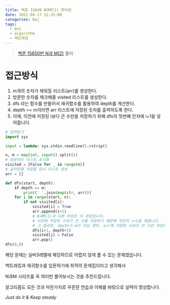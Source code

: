 ```yaml
---
title: 백준 15649 N과M(1) 파이썬
date: 2022-04-17 12:25:00
categories: boj
tags:
  - boj
  - algorithm
  - 백트래킹
---
```



> [백준 15650번 N과 M(2)](https://www.acmicpc.net/problem/15650) 풀이

# 접근방식
1. m개의 숫자가 채워질 리스트(arr)를 생성한다.
2. 방문한 숫자를 체크해줄 visited 리스트를 생성한다.
3. dfs 라는 함수를 만들어서 재귀함수를 활용하여 depth를 계산한다.
4. depth == m이라면 arr 리스트에 저장된 숫자를 출력하도록 한다.   
5. 이때, 이전에 저장된 i보다 큰 수만을 저장하기 위해 dfs의 첫번째 인자에 i+1을 넣어줍니다.
    
~~~python
# 입력받기
import sys

input = lambda: sys.stdin.readline().rstrip()

n, m = map(int, input().split())
# 방문처리 리스트 초기화
visited = [False for _ in range(n)]
# 길이만큼 저장할 임시 리스트 생성
arr = []

def dfs(start, depth):
    if depth == m:
        print(' '.join(map(str, arr)))
    for i in range(start, n):
        if not visited[i]:
            visited[i] = True
            arr.append(i+1)
            # N과M(1)과 다른 부분은 이 부분입니다.
            # 이전에 저장된 수보다 큰 수를 저장하기 때문에 직전의 i+1을 해줍니다.
            # 그 결과로, depth가 m이 아닐 경우, arr에 저장된 수보다 큰 수만 저장됩니다.
            dfs(i+1, depth+1)
            visited[i] = False
            arr.pop()
dfs(0,0)
~~~

해당 문제는 실버3레벨에 해당하므로 어렵지 않게 풀 수 있는 문제였습니다.

백트래킹과 재귀함수를 입문하기에 최적의 문제집이라고 생각해서

N과M 시리즈를 꼭 여러번 풀어보시는 것을 추천드립니다.

알고리즘도 모든 것과 마찬가지로 꾸준한 연습과 이해를 바탕으로 실력이 향상합니다.

*Just do it & Keep steady*
